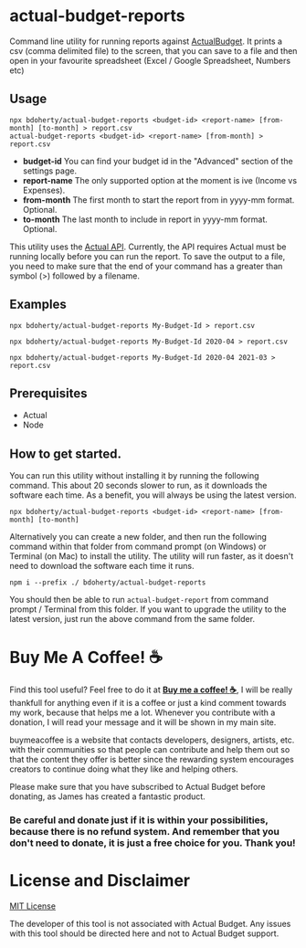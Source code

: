 # actual-budget-reports
Command line utility for running reports against [ActualBudget](https://actualbudget.com/).  It prints a csv (comma delimited file) to the screen, that you can save to a file and then open in your favourite spreadsheet (Excel / Google Spreadsheet, Numbers etc)

## Usage
```
npx bdoherty/actual-budget-reports <budget-id> <report-name> [from-month] [to-month] > report.csv
actual-budget-reports <budget-id> <report-name> [from-month] > report.csv
```
* **budget-id** You can find your budget id in the "Advanced" section of the settings page. 
* **report-name** The only supported option at the moment is ive (Income vs Expenses).
* **from-month** The first month to start the report from in yyyy-mm format.  Optional. 
* **to-month** The last month to include in report in yyyy-mm format.  Optional. 

This utility uses the [Actual API](https://actualbudget.com/docs/developers/using-the-API/). Currently, the API requires Actual must be running locally before you can run the report.    To save the output to a file, you need to make sure that the end of your command has a greater than symbol (>) followed by a filename.

## Examples
```
npx bdoherty/actual-budget-reports My-Budget-Id > report.csv
```
```
npx bdoherty/actual-budget-reports My-Budget-Id 2020-04 > report.csv
```
```
npx bdoherty/actual-budget-reports My-Budget-Id 2020-04 2021-03 > report.csv
```
## Prerequisites
* Actual
* Node

## How to get started.

You can run this utility without installing it by running the following command.  This about 20 seconds slower to run, as it downloads the software each time.  As a benefit, you will always be using the latest version.

```
npx bdoherty/actual-budget-reports <budget-id> <report-name> [from-month] [to-month]
```

Alternatively you can create a new folder, and then run the following command within that folder from command prompt (on Windows) or Terminal (on Mac) to install the utility.  The utility will run faster, as it doesn't need to download the software each time it runs.

```
npm i --prefix ./ bdoherty/actual-budget-reports
```

You should then be able to run `actual-budget-report` from command prompt / Terminal from this folder.  If you want to upgrade the utility to the latest version, just run the above command from the same folder.


# Buy Me A Coffee! :coffee:

Find this tool useful?  Feel free to do it at [__Buy me a coffee! :coffee:__](https://www.buymeacoffee.com/bdoherty), I will be really thankfull for anything even if it is a coffee or just a kind comment towards my work, because that helps me a lot. Whenever you contribute with a donation, I will read your message and it will be shown in my main site.

buymeacoffee is a website that contacts developers, designers, artists, etc. with their communities so that people can contribute and help them out so that the content they offer is better since the rewarding system encourages creators to continue doing what they like and helping others.

Please make sure that you have subscribed to Actual Budget before donating, as James has created a fantastic product.

### Be careful and donate just if it is within your possibilities, because there is no refund system. And remember that you don't need to donate, it is just a free choice for you. Thank you!

# License and Disclaimer
[MIT License](LICENSE)

The developer of this tool is not associated with Actual Budget.  Any issues with this tool should be directed here and not to Actual Budget support.

